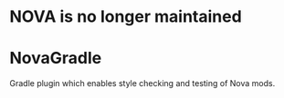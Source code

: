 # NOVA is no longer maintained

NovaGradle
==========
Gradle plugin which enables style checking and testing of Nova mods.
